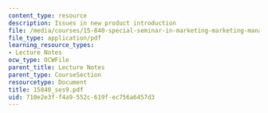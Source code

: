 ```yaml
---
content_type: resource
description: Issues in new product introduction
file: /media/courses/15-840-special-seminar-in-marketing-marketing-management-spring-2004/710e2e3ff4a9552c619fec756a6457d3_15840_ses9.pdf
file_type: application/pdf
learning_resource_types:
- Lecture Notes
ocw_type: OCWFile
parent_title: Lecture Notes
parent_type: CourseSection
resourcetype: Document
title: 15840_ses9.pdf
uid: 710e2e3f-f4a9-552c-619f-ec756a6457d3
---
```

